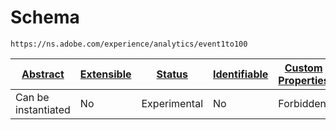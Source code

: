 
#  Schema

```
https://ns.adobe.com/experience/analytics/event1to100
```


| [Abstract](../../../../abstract.md) | [Extensible](../../../../extensions.md) | [Status](../../../../status.md) | [Identifiable](../../../../id.md) | [Custom Properties](../../../../extensions.md) | [Additional Properties](../../../../extensions.md) | Defined In |
|-------------------------------------|-----------------------------------------|---------------------------------|-----------------------------------|------------------------------------------------|----------------------------------------------------|------------|
| Can be instantiated | No | Experimental | No | Forbidden | Permitted | [adobe/experience/analytics/event1to100.schema.json](adobe/experience/analytics/event1to100.schema.json) |
